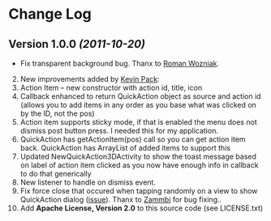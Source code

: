 Change Log
===============================================================================

Version 1.0.0 *(2011-10-20)*
----------------------------

* Fix transparent background bug. Thanx to [Roman Wozniak](roman.wozniak@gmail.com).
2. New improvements added by [Kevin Pack](kevinpeck@gmail.com):
  3. Action Item – new constructor with action id, title, icon
  4. Callback enhanced to return QuickAction object as source and action id (allows you to add items in any order as you base what was clicked on by the ID, not the pos)
  5. Action item supports sticky mode, if that is enabled the menu does not dismiss post button press. I needed this for my application.
  6. QuickAction has getActionItem(pos) call so you can get action item back. QuickAction has ArrayList of added items to support this
  7. Updated NewQuickAction3DActivity to show the toast message based on label of action item clicked as you now have enough info in callback to do that generically
3. New listener to handle on dismiss event.
4. Fix force close that occured when tapping randomly on a view to show QuickAction dialog ([issue](https://github.com/lorensiuswlt/NewQuickAction3D/issues/2)). Thanx to [Zammbi](zammbi@gmail.com) for bug fixing..
5. Add __Apache License, Version 2.0__ to this source code (see LICENSE.txt)